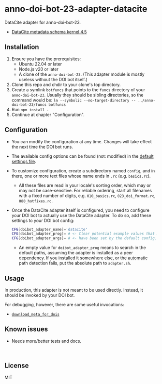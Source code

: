 ﻿
<!--#echo json="package.json" key="name" underline="=" -->
anno-doi-bot-23-adapter-datacite
================================
<!--/#echo -->

<!--#echo json="package.json" key="description" -->
DataCite adapter for anno-doi-bot-23.
<!--/#echo -->


* [DataCite metadata schema kernel 4.5
  ](https://schema.datacite.org/meta/kernel-4.5/)



Installation
------------

1.  Ensure you have the prerequisites:
    * Ubuntu 22.04 or later
    * Node.js v20 or later
    * A clone of the `anno-doi-bot-23`.
      (This adapter module is mostly useless without the DOI bot itself.)
1.  Clone this repo and chdir to your clone's top directory.
1.  Create a symlink `botfuncs` that points to the `funcs` directory
    of your `anno-doi-bot-23`.
    Usually they should be sibling directories, so the command would be:
    `ln --symbolic --no-target-directory -- ../anno-doi-bot-23/funcs botfuncs`
1.  Run `npm install .`
1.  Continue at chapter "Configuration".



Configuration
-------------

* You can modify the configuration at any time.
  Changes will take effect the next time the DOI bot runs.
* The available config options can be found (not: modified)
  in the [default settings file](src/cfg.default.rc).
* To customize configuration, create a subdirectory named `config`,
  and in there, one or more text files whose name ends in `.rc`
  (e.g. `basics.rc`).
  * All these files are read in your locale's sorting order,
    which may or may not be case-sensitive.
    For reliable ordering, start all filenames with a fixed number of
    digits, e.g. `010_basics.rc`, `023_doi_format.rc`, `080_hotfixes.rc`.
* Once the DataCite adapter itself is configured, you need to configure
  your DOI bot to actually use the DataCite adapter.
  To do so, add these settings to your DOI bot config:

  ```bash
  CFG[doibot_adapter_name]='datacite'
  CFG[doibot_adapter_prog]= # <- Clear potential example values that may
  CFG[doibot_adapter_args]= # <- have been set by the default config.
  ```

  * An empty value for `doibot_adapter_prog` means to search in the default
    paths, assuming the adapter is installed as a peer dependency.
    If you installed it somewhere else, or the automatic path detection fails,
    put the absolute path to `adapter.sh`.






Usage
-----

In production, this adapter is not meant to be used directly.
Instead, it should be invoked by your DOI bot.

For debugging, however, there are some useful invocations:

* [`download_meta_for_dois`](src/download_meta_for_dois.sh)




<!--#toc stop="scan" -->



Known issues
------------

* Needs more/better tests and docs.




&nbsp;


License
-------
<!--#echo json="package.json" key=".license" -->
MIT
<!--/#echo -->
